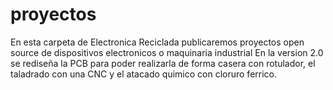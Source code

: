 # proyectos
En esta carpeta de Electronica Reciclada publicaremos proyectos open source de dispositivos electronicos o maquinaria industrial
En la version 2.0 se rediseña la PCB para poder realizarla de forma casera con rotulador, el taladrado con una CNC y el atacado quimico con cloruro ferrico.
